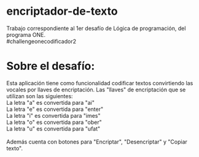 # encriptador-de-texto
Trabajo correspondiente al 1er desafío de Lógica de programación, del programa ONE. 
<br>
#challengeonecodificador2
<br>
<h1> Sobre el desafío: </h1> 
Esta aplicación tiene como funcionalidad codificar textos convirtiendo las vocales por llaves de encriptación. Las "llaves" de encriptación que se utilizan son las siguientes:
<br>
La letra "a" es convertida para "ai"
<br>
La letra "e" es convertida para "enter"
<br>
La letra "i" es convertida para "imes"
<br>
La letra "o" es convertida para "ober"
<br>
La letra "u" es convertida para "ufat"
<br>
<br>
Además cuenta con botones para "Encriptar", "Desencriptar" y "Copiar texto".
